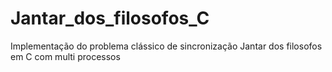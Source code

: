 # Jantar_dos_filosofos_C
Implementação do problema clássico de sincronização Jantar dos filosofos em C com multi processos
